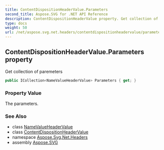 ```yaml
---
title: ContentDispositionHeaderValue.Parameters
second_title: Aspose.SVG for .NET API Reference
description: ContentDispositionHeaderValue property. Get collection of paremeters
type: docs
weight: 50
url: /net/aspose.svg.net.headers/contentdispositionheadervalue/parameters/
---
```

## ContentDispositionHeaderValue.Parameters property

Get collection of paremeters

```csharp
public ICollection<NameValueHeaderValue> Parameters { get; }
```

### Property Value

The parameters.

### See Also

* class [NameValueHeaderValue](../../namevalueheadervalue/)
* class [ContentDispositionHeaderValue](../)
* namespace [Aspose.Svg.Net.Headers](../../contentdispositionheadervalue/)
* assembly [Aspose.SVG](../../../)

